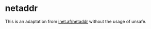 # netaddr

This is an adaptation from [inet.af/netaddr](inet.af/netaddr) without the usage of unsafe.